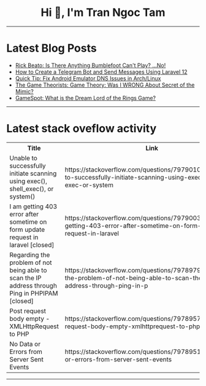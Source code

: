 <h1 align="center">Hi 👋, I'm Tran Ngoc Tam</h1>

---

# Latest Blog Posts 
<!-- BLOG-POST-LIST:START -->
- [Rick Beato: Is There Anything Bumblefoot Can&#39;t Play? ...No!](https://dev.to/music_youtube/rick-beato-is-there-anything-bumblefoot-cant-play-no-2le9)
- [How to Create a Telegram Bot and Send Messages Using Laravel 12](https://dev.to/akramghaleb/how-to-create-a-telegram-bot-and-send-messages-using-laravel-12-10f)
- [Quick Tip: Fix Android Emulator DNS Issues in Arch/Linux](https://dev.to/tuliocalil/quick-tip-fix-android-emulator-dns-issues-in-archlinux-gck)
- [The Game Theorists: Game Theory: Was I WRONG About Secret of the Mimic?](https://dev.to/gg_news/the-game-theorists-game-theory-was-i-wrong-about-secret-of-the-mimic-4i02)
- [GameSpot: What is the Dream Lord of the Rings Game?](https://dev.to/gg_news/gamespot-what-is-the-dream-lord-of-the-rings-game-5bdd)
<!-- BLOG-POST-LIST:END -->

---

# Latest stack oveflow activity
<table>
  <tr><th>Title</th><th>Link</th></tr>
  <!-- STACKOVERFLOW:START --><tr><td>Unable to successfully initiate scanning using exec&lpar;&rpar;, shell_exec&lpar;&rpar;, or system&lpar;&rpar;</td><td>https://stackoverflow.com/questions/79790100/unable-to-successfully-initiate-scanning-using-exec-shell-exec-or-system</td></tr><tr><td>I am getting 403 error after sometime on form update request in laravel [closed]</td><td>https://stackoverflow.com/questions/79790032/i-am-getting-403-error-after-sometime-on-form-update-request-in-laravel</td></tr><tr><td>Regarding the problem of not being able to scan the IP address through Ping in PHPIPAM [closed]</td><td>https://stackoverflow.com/questions/79789794/regarding-the-problem-of-not-being-able-to-scan-the-ip-address-through-ping-in-p</td></tr><tr><td>Post request body empty - XMLHttpRequest to PHP</td><td>https://stackoverflow.com/questions/79789578/post-request-body-empty-xmlhttprequest-to-php</td></tr><tr><td>No Data or Errors from Server Sent Events</td><td>https://stackoverflow.com/questions/79789511/no-data-or-errors-from-server-sent-events</td></tr><!-- STACKOVERFLOW:END -->
</table>

---


